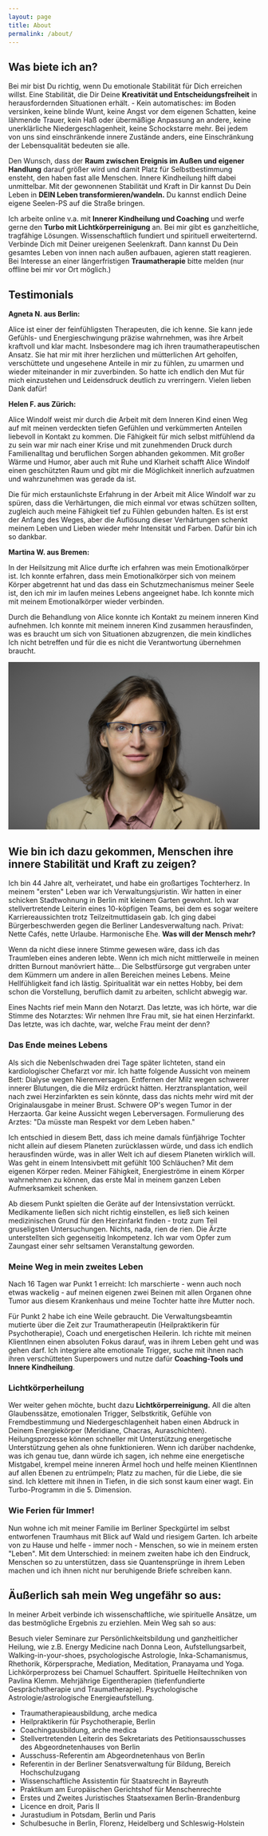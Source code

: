 ```yaml
---
layout: page
title: About
permalink: /about/
---
```


## Was biete ich an? 
Bei mir bist Du richtig, wenn Du emotionale Stabilität für Dich erreichen willst. Eine Stabilität, die Dir Deine **Kreativität und Entscheidungsfreiheit** in herausfordernden Situationen erhält. - Kein automatisches: im Boden versinken, keine blinde Wunt, keine Angst vor dem eigenen Schatten, keine lähmende Trauer, kein Haß oder übermäßige Anpassung an andere, keine unerklärliche Niedergeschlagenheit, keine Schockstarre mehr. Bei jedem von uns sind einschränkende innere Zustände anders, eine Einschränkung der Lebensqualität bedeuten sie alle. 

Den Wunsch, dass der **Raum zwischen Ereignis im Außen und eigener Handlung** darauf größer wird und damit Platz für Selbstbestimmung ensteht, den haben fast alle Menschen. Innere Kindheilung hilft dabei unmittelbar. Mit der gewonnenen Stabilität und Kraft in Dir kannst Du Dein Leben in **DEIN Leben transformieren/wandeln.** Du kannst endlich Deine eigene Seelen-PS auf die Straße bringen. 

Ich arbeite online v.a. mit **Innerer Kindheilung und Coaching** und werfe gerne den **Turbo mit Lichtkörperreinigung** an. Bei mir gibt es ganzheitliche, tragfähige Lösungen. Wissenschaftlich fundiert und spirituell erweiterternd. Verbinde Dich mit Deiner ureigenen Seelenkraft. Dann kannst Du Dein gesamtes Leben von innen nach außen aufbauen, agieren statt reagieren. Bei Interesse an einer längerfristigen **Traumatherapie** bitte melden (nur offline bei mir vor Ort möglich.)


## Testimonials
**Agneta N. aus Berlin:**

Alice ist einer der feinfühligsten Therapeuten, die ich kenne. Sie kann jede Gefühls- und Energieschwingung präzise wahrnehmen, was ihre Arbeit kraftvoll und klar macht. Insbesondere mag ich ihren traumatherapeutischen Ansatz. Sie hat mir mit ihrer herzlichen und mütterlichen Art geholfen, verschüttete und ungesehene Anteile in mir zu fühlen, zu umarmen und wieder miteinander in mir zuverbinden. So hatte ich endlich den Mut für mich einzustehen und Leidensdruck deutlich zu vrerringern. Vielen lieben Dank dafür!

**Helen F. aus Zürich:** 

Alice Windolf weist mir durch die Arbeit mit dem Inneren Kind einen Weg auf mit meinen verdeckten tiefen Gefühlen und verkümmerten Anteilen liebevoll 
in Kontakt zu kommen. Die Fähigkeit für mich selbst mitfühlend da zu sein war mir nach einer Krise und mit zunehmenden Druck durch Familienalltag und 
beruflichen Sorgen abhanden gekommen. Mit großer Wärme und Humor, aber auch mit Ruhe und Klarheit schafft Alice Windolf 
einen geschützten Raum und gibt mir die Möglichkeit innerlich aufzuatmen und wahrzunehmen was gerade da ist. 

Die für mich erstaunlichste Erfahrung in der Arbeit mit Alice Windolf war zu spüren, dass die Verhärtungen, die mich einmal vor etwas schützen sollten, zugleich auch 
meine Fähigkeit tief zu Fühlen gebunden halten. Es ist erst der Anfang des Weges, aber die Auflösung dieser Verhärtungen schenkt meinem Leben und Lieben wieder 
mehr Intensität und Farben. Dafür bin ich so dankbar.  

**Martina W. aus Bremen:** 

In der Heilsitzung mit Alice durfte ich erfahren was mein Emotionalkörper ist. Ich konnte erfahren, dass mein Emotionalkörper sich
von meinem Körper abgetrennt hat und das dass ein Schutzmechanismus meiner Seele ist, den ich mir im laufen meines Lebens angeeignet habe.
Ich konnte mich mit meinem Emotionalkörper wieder verbinden.

Durch die Behandlung von Alice konnte ich Kontakt zu meinem inneren Kind aufnehmen. Ich konnte mit meinem inneren Kind zusammen herausfinden, was
es braucht um sich von Situationen abzugrenzen, die mein kindliches Ich nicht betreffen und für die es nicht die Verantwortung übernehmen
braucht.


![ich](/assets/about-Portrait.jpg)

## Wie bin ich dazu gekommen, Menschen ihre innere Stabilität und Kraft zu zeigen?

Ich bin 44 Jahre alt, verheiratet, und habe ein großartiges Tochterherz. In meinem "ersten" Leben war ich Verwaltungsjuristin. Wir hatten in einer schicken Stadtwohnung in Berlin mit kleinem Garten gewohnt. Ich war stellvertretende Leiterin eines 10-köpfigen Teams, bei dem es sogar weitere Karriereaussichten trotz Teilzeitmuttidasein gab. Ich ging dabei Bürgerbeschwerden gegen die Berliner Landesverwaltung nach. Privat: Nette Cafés, nette Urlaube. Harmonische Ehe. **Was will der Mensch mehr?**
 
Wenn da nicht diese innere Stimme gewesen wäre, dass ich das Traumleben eines anderen lebte. Wenn ich mich nicht mittlerweile in meinen dritten Burnout manövriert hätte... Die Selbstfürsorge gut vergraben unter dem Kümmern um andere in allen Bereichen meines Lebens. Meine Hellfühligkeit fand ich lästig. Spiritualität war ein nettes Hobby, bei dem schon die Vorstellung, beruflich damit zu arbeiten, schlicht abwegig war. 

Eines Nachts rief mein Mann den Notarzt. Das letzte, was ich hörte, war die Stimme des Notarztes: Wir nehmen Ihre Frau mit, sie hat einen Herzinfarkt. Das letzte, was ich dachte, war, welche Frau meint der denn?


### Das Ende meines Lebens
Als sich die Nebenlschwaden drei Tage später lichteten, stand ein kardiologischer Chefarzt vor mir. Ich hatte folgende Aussicht von meinem Bett: Dialyse wegen Nierenversagen. Entfernen der Milz wegen schwerer innerer Blutungen, die die Milz erdrückt hätten. Herztransplantation, weil nach zwei Herzinfarkten es sein könnte, dass das nichts mehr wird mit der Originalausgabe in meiner Brust. Schwere OP's wegen Tumor in der Herzaorta. Gar keine Aussicht wegen Leberversagen. Formulierung des Arztes: "Da müsste man Respekt vor dem Leben haben."
 
Ich entschied in diesem Bett, dass ich meine damals fünfjährige Tochter nicht allein auf diesem Planeten zurücklassen würde, und dass ich endlich herausfinden würde, was in aller Welt ich auf diesem Planeten wirklich will. Was geht in einem Intensivbett mit gefühlt 100 Schläuchen? Mit dem eigenen Körper reden. Meiner Fähigkeit, Energieströme in einem Körper wahrnehmen zu können, das erste Mal in meinem ganzen Leben Aufmerksamkeit schenken. 

Ab diesem Punkt spielten die Geräte auf der Intensivstation verrückt. Medikamente ließen sich nicht richtig einstellen, es ließ sich keinen medizinischen Grund für den Herzinfarkt finden - trotz zum Teil gruseligsten Untersuchungen. Nichts, nada, rien de rien. Die Ärzte unterstellten sich gegenseitig Inkompetenz. Ich war vom Opfer zum Zaungast einer sehr seltsamen Veranstaltung geworden.


### Meine Weg in mein zweites Leben
Nach 16 Tagen war Punkt 1 erreicht: Ich marschierte - wenn auch noch etwas wackelig - auf meinen eigenen zwei Beinen mit allen Organen ohne Tumor aus diesem Krankenhaus und meine Tochter hatte ihre Mutter noch.

Für Punkt 2 habe ich eine Weile gebraucht. Die Verwaltungsbeamtin mutierte über die Zeit zur Traumatherapeutin (Heilpraktikerin für Psychotherapie), Coach und energetischen Heilerin. Ich richte mit meinen KlientInnen einen absoluten Fokus darauf, was in ihrem Leben geht und was gehen darf. Ich integriere alte emotionale Trigger, suche mit ihnen nach ihren verschütteten Superpowers und nutze dafür **Coaching-Tools und Innere Kindheilung**. 

### Lichtkörperheilung
Wer weiter gehen möchte, bucht dazu **Lichtkörperreinigung.** All die alten Glaubenssätze, emotionalen Trigger, Selbstkritik, Gefühle von Fremdbestimmung und Niedergeschlagenheit haben einen Abdruck in Deinem Energiekörper (Meridiane, Chacras, Auraschichten). Heilungsprozesse können schneller mit Unterstützung energetische Unterstützung gehen als ohne funktionieren. Wenn ich darüber nachdenke, was ich genau tue, dann würde ich sagen, ich nehme eine energetische Mistgabel, krempel meine inneren Ärmel hoch und helfe meinen KlientInnen auf allen Ebenen zu entrümpeln; Platz zu machen, für die Liebe, die sie sind. Ich klettere mit ihnen in Tiefen, in die sich sonst kaum einer wagt. Ein Turbo-Programm in die 5. Dimension.
 
### Wie Ferien für Immer!
Nun wohne ich mit meiner Familie im Berliner Speckgürtel im selbst entworfenen Traumhaus mit Blick auf Wald und riesigem Garten. Ich arbeite von zu Hause und helfe - immer noch - Menschen, so wie in meinem ersten "Leben". Mit dem Unterschied: in meinem zweiten habe ich den Eindruck, Menschen so zu unterstützen, dass sie Quantensprünge in ihrem Leben machen und ich ihnen nicht nur beruhigende Briefe schreiben kann.

## Äußerlich sah mein Weg ungefähr so aus: 
In meiner Arbeit verbinde ich wissenschaftliche, wie spirituelle Ansätze, um das bestmögliche Ergebnis zu erziehlen. Mein Weg sah so aus: 

Besuch vieler Seminare zur Persönlichkeitsbildung und ganzheitlicher Heilung, wie z.B. Energy Medicine nach Donna Leon, Aufstellungsarbeit, Walking-in-your-shoes, psychologische Astrologie, Inka-Schamanismus, Rhethorik, Körpersprache, Mediation, Meditation, Pranayama und Yoga. Lichkörperprozess bei Chamuel Schauffert. Spirituelle Heiltechniken von Pavlina Klemm. Mehrjährige Eigentherapien (tiefenfundierte Gesprächstherapie und Traumatherapie). Psychologische Astrologie/astrologische Energieaufstellung. 

- Traumatherapieausbildung, arche medica
- Heilpraktikerin für Psychotherapie, Berlin
- Coachingausbildung, arche medica
- Stellvertretenden Leiterin des Sekretariats des Petitionsausschusses des Abgeordnetenhauses von Berlin
- Ausschuss-Referentin am Abgeordnetenhaus von Berlin
- Referentin in der Berliner Senatsverwaltung für Bildung, Bereich Hochschulzugang
- Wissenschaftliche Assistentin für Staatsrecht in Bayreuth
- Praktikum am Europäischen Gerichtshof für Menschenrechte
- Erstes und Zweites Juristisches Staatsexamen Berlin-Brandenburg
- Licence en droit, Paris II
- Jurastudium in Potsdam, Berlin und Paris 
- Schulbesuche in Berlin, Florenz, Heidelberg und Schleswig-Holstein
